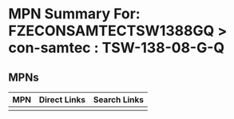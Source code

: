 



# MPN Summary For: FZECONSAMTECTSW1388GQ > con-samtec : TSW-138-08-G-Q

## MPNs
  

|MPN|Direct Links|Search Links|
| :--- | :--- | :--- |
||||
